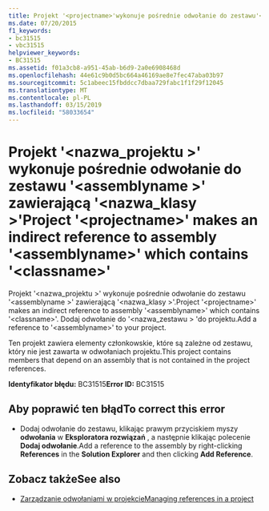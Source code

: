 ```yaml
---
title: Projekt '<projectname>'wykonuje pośrednie odwołanie do zestawu'<assemblyname>'zawierającą'<classname>'
ms.date: 07/20/2015
f1_keywords:
- bc31515
- vbc31515
helpviewer_keywords:
- BC31515
ms.assetid: f01a3cb8-a951-45ab-b6d9-2a0e6908468d
ms.openlocfilehash: 44e61c9b0d5bc664a46169ae8e7fec47aba03b97
ms.sourcegitcommit: 5c1abeec15fbddcc7dbaa729fabc1f1f29f12045
ms.translationtype: MT
ms.contentlocale: pl-PL
ms.lasthandoff: 03/15/2019
ms.locfileid: "58033654"
---
```

# <a name="project-projectname-makes-an-indirect-reference-to-assembly-assemblyname-which-contains-classname"></a><span data-ttu-id="43d36-102">Projekt '\<nazwa_projektu >' wykonuje pośrednie odwołanie do zestawu '\<assemblyname >' zawierającą '\<nazwa_klasy >'</span><span class="sxs-lookup"><span data-stu-id="43d36-102">Project '\<projectname>' makes an indirect reference to assembly '\<assemblyname>' which contains '\<classname>'</span></span>
<span data-ttu-id="43d36-103">Projekt '\<nazwa_projektu >' wykonuje pośrednie odwołanie do zestawu '\<assemblyname >' zawierającą '\<nazwa_klasy >'.</span><span class="sxs-lookup"><span data-stu-id="43d36-103">Project '\<projectname>' makes an indirect reference to assembly '\<assemblyname>' which contains '\<classname>'.</span></span> <span data-ttu-id="43d36-104">Dodaj odwołanie do '\<nazwa_zestawu > 'do projektu.</span><span class="sxs-lookup"><span data-stu-id="43d36-104">Add a reference to '\<assemblyname>' to your project.</span></span>  
  
 <span data-ttu-id="43d36-105">Ten projekt zawiera elementy członkowskie, które są zależne od zestawu, który nie jest zawarta w odwołaniach projektu.</span><span class="sxs-lookup"><span data-stu-id="43d36-105">This project contains members that depend on an assembly that is not contained in the project references.</span></span>  
  
 <span data-ttu-id="43d36-106">**Identyfikator błędu:** BC31515</span><span class="sxs-lookup"><span data-stu-id="43d36-106">**Error ID:** BC31515</span></span>  
  
## <a name="to-correct-this-error"></a><span data-ttu-id="43d36-107">Aby poprawić ten błąd</span><span class="sxs-lookup"><span data-stu-id="43d36-107">To correct this error</span></span>  
  
-   <span data-ttu-id="43d36-108">Dodaj odwołanie do zestawu, klikając prawym przyciskiem myszy **odwołania** w **Eksploratora rozwiązań** , a następnie klikając polecenie **Dodaj odwołanie**.</span><span class="sxs-lookup"><span data-stu-id="43d36-108">Add a reference to the assembly by right-clicking **References** in the **Solution Explorer** and then clicking **Add Reference**.</span></span>  
  
## <a name="see-also"></a><span data-ttu-id="43d36-109">Zobacz także</span><span class="sxs-lookup"><span data-stu-id="43d36-109">See also</span></span>

- [<span data-ttu-id="43d36-110">Zarządzanie odwołaniami w projekcie</span><span class="sxs-lookup"><span data-stu-id="43d36-110">Managing references in a project</span></span>](/visualstudio/ide/managing-references-in-a-project)
